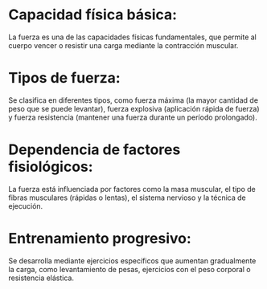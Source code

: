 # Capacidad física básica:
 La fuerza es una de las capacidades físicas fundamentales, que permite al cuerpo vencer o resistir una carga mediante la contracción muscular.

 # Tipos de fuerza:
  Se clasifica en diferentes tipos, como fuerza máxima (la mayor cantidad de peso que se puede levantar), fuerza explosiva (aplicación rápida de fuerza) y fuerza resistencia (mantener una fuerza durante un período prolongado).
  # Dependencia de factores fisiológicos:
   La fuerza está influenciada por factores como la masa muscular, el tipo de fibras musculares (rápidas o lentas), el sistema nervioso y la técnica de ejecución.

   # Entrenamiento progresivo:  
   Se desarrolla mediante ejercicios específicos que aumentan gradualmente la carga, como levantamiento de pesas, ejercicios con el peso corporal o resistencia elástica.